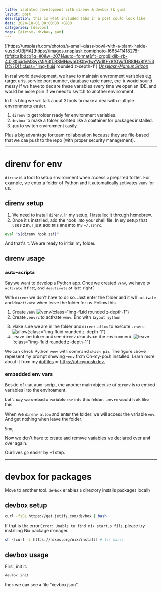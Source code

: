 ```yaml
---
title: isolated development with direnv & devbox (& gum)
layout: post
description: this is what included tabs in a post could look like
date: 2024-10-01 00:00:00 +0200
categories: [devops]
tags: [direnv, devbox, gum]
---
```

![https://unsplash.com/photos/a-small-glass-bowl-with-a-plant-inside-vuszIoUBjMA](https://images.unsplash.com/photo-1665411418278-fbfdfca1bdcb?q=80&w=2071&auto=format&fit=crop&ixlib=rb-4.0.3&ixid=M3wxMjA3fDB8MHxwaG90by1wYWdlfHx8fGVufDB8fHx8fA%3D%3D){:class="img-fluid rounded z-depth-1"}
*[Unsplash/Mamun Srizon](https://unsplash.com/photos/a-small-glass-bowl-with-a-plant-inside-vuszIoUBjMA)*

In real world development, we have to maintain environment variables e.g. target urls, service port number, database table name, etc. It would sound messy if we have to declare those variables every time we open an IDE, and would be more pain if we need to switch to another environment.

In this blog we will talk about 3 tools to make a deal with multiple environments easier.

1. `direnv` to get folder ready for environment variables.
1. `devbox` to make a folder isolated like a container for packages installed.
1. `gum` to switch environment easily.

Plus a big advantage for team collaboration because they are file-based that we can push to the repo (with proper security management).

---

# direnv for env

`direnv` is a tool to setup environment when access a prepared folder. For example, we enter a folder of Python and it automatically activates `venv` for us.

## direnv setup

1. We need to install `direnv`. In my setup, I installed it through homebrew.
1. Once it's installed, add the hook into your shell file. In my setup that uses zsh, I just add this line into my `~/.zshrc`.

```sh
eval "$(direnv hook zsh)"
```

And that's it. We are ready to initial my folder.

## direnv usage

### auto-scripts

Say we want to develop a Python app. Once we created `venv`, we have to `activate` it first, and `deactivate` at last, right?

With `direnv` we don't have to do so. Just enter the folder and it will `activate` and `deactivate` when leave the folder for us. Follow this.

1. Create `venv`
![venv](https://bluebirzdotnet.s3.ap-southeast-1.amazonaws.com/direnv-devbox-gum/dir01-venv.png){:class="img-fluid rounded z-depth-1"}
2. Create `.envrc` to activate `venv`. End with `layout python`

<script src="https://gist.github.com/bluebirz/b3ae7f0d6f621fed566f9c39305b8763.js?file=.envrc"></script>

3. Make sure we are in the folder and `direnv allow` to execute `.envrc`
![allow](https://bluebirzdotnet.s3.ap-southeast-1.amazonaws.com/direnv-devbox-gum/dir02-allow.png){:class="img-fluid rounded z-depth-1"}
4. Leave the folder and see `direnv` deactivate the environment.
![leave](https://bluebirzdotnet.s3.ap-southeast-1.amazonaws.com/direnv-devbox-gum/dir03-leave.png){:class="img-fluid rounded z-depth-1"}

We can check Python `venv` with command `which pip`. The figure above represent my prompt showing `venv` from Oh-my-posh installed. Learn more about it from my [dotfiles](https://github.com/bluebirz/dotfiles) or <https://ohmyposh.dev.>

### embedded env vars

Beside of that auto-script, the another main objective of `direnv` is to embed variables into the environment.

Let's say we embed a variable `env` into this folder. `.envrc` would look like this.

<script src="https://gist.github.com/bluebirz/b3ae7f0d6f621fed566f9c39305b8763.js?file=.envrc-export"></script>

When we `direnv allow` and enter the folder, we will access the variable `env`. And get nothing when leave the folder.

!img

Now we don't have to create and remove variables we declared over and over again.

Our lives go easier by +1 step.

---

# devbox for packages

Move to another tool. `devbox` enables a directory installs packages locally

## devbox setup

```sh
curl -fsSL https://get.jetify.com/devbox | bash
```

If that is the error `Error: Unable to find nix startup file`, please try installing Nix package manager.

```sh
sh <(curl -L https://nixos.org/nix/install) # for macos
```

## devbox usage

First, init it.

```sh
devbox init
```

then we can see a file "devbox.json".
<script src="https://gist.github.com/bluebirz/b3ae7f0d6f621fed566f9c39305b8763.js?file=devbox.json"></script>
